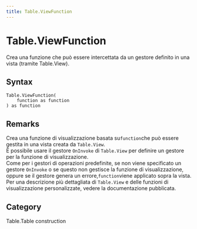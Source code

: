 ```yaml
---
title: Table.ViewFunction
---
```


# Table.ViewFunction


Crea una funzione che può essere intercettata da un gestore definito in una vista (tramite Table.View).


## Syntax

```powerquery
Table.ViewFunction(
    function as function
) as function
```


## Remarks

Crea una funzione di visualizzazione basata su<code>function</code>che può essere gestita in una vista creata da <code>Table.View</code>.<br />È possibile usare il gestore <code>OnInvoke</code> di <code>Table.View</code> per definire un gestore per la funzione di visualizzazione.<br />Come per i gestori di operazioni predefinite, se non viene specificato un gestore <code>OnInvoke</code> o se questo non gestisce la funzione di visualizzazione, oppure se il gestore genera un errore,<code>function</code>viene applicato sopra la vista.<br />Per una descrizione più dettagliata di <code>Table.View</code> e delle funzioni di visualizzazione personalizzate, vedere la documentazione pubblicata.<br />



## Category
Table.Table construction
